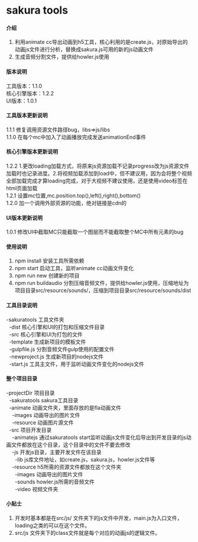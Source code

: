 # sakura tools

#### 介绍
1.  利用animate cc导出动画到h5工具，核心利用的是create.js，对原始导出的动画js文件进行分析，替换成sakura.js可用的新的js动画文件
2.  生成音频分割文件，提供给howler.js使用

#### 版本说明
工具版本：1.1.0<br/>
核心引擎版本：1.2.2<br/>
UI版本：1.0.1<br/>

#### 工具版本更新说明
1.1.1 修复调用资源文件路径bug，libs=>js/libs<br/>
1.1.0 在每个mc中加入了动画播放完成发送animationEnd事件

#### 核心引擎版本更新说明
1.2.2 1.更改loading加载方式，将原来js资源加载不记录progress改为js资源文件加载时也记录进度。2.将视频加载添加到load中，但不建议用，因为会将整个视频全部加载完成才算loading完成，对于大视频不建议使用，还是使用video标签在html页面加载<br/>
1.2.1 设置mc位置,mc.position.top(),left(),right(),bottom()<br/>
1.2.0 加一个调用外部资源的功能，绝对链接是cdn的

#### UI版本更新说明
1.0.1 修改UI中截取MC只能截取一个图层而不能截取整个MC中所有元素的bug

#### 使用说明

1.  npm install	安装工具所需依赖
2.  npm start	启动工具，监听animate cc动画文件变化
3.  npm run new	创建新的项目
4.  npm run buildaudio	分割压缩音频文件，提供给howler.js使用，压缩地址为项目目录src/resource/sounds/，压缩到项目目录src/resource/sounds/dist

#### 工具目录说明
-sakuratools    工具文件夹<br/>
&nbsp;&nbsp;-dist		核心引擎和UI的打包和压缩文件目录<br/>
&nbsp;&nbsp;-src    	核心引擎和UI为打包的文件<br/>
&nbsp;&nbsp;-template   生成新项目的模板文件<br/>
&nbsp;&nbsp;-gulpfile.js    分割音频文件gulp使用的配置文件<br/>
&nbsp;&nbsp;-newproject.js 	生成新项目的nodejs文件<br/>
&nbsp;&nbsp;-start.js 		工具主文件，用于监听动画文件变化的nodejs文件<br/>

#### 整个项目目录
-projectDir			项目目录<br/>
&nbsp;&nbsp;-sakuratools	sakura工具目录<br/>
&nbsp;&nbsp;-animate		动画文件夹，里面存放的是fla动画文件<br/>
&nbsp;&nbsp;&nbsp;&nbsp;-images		动画导出的图片文件<br/>
&nbsp;&nbsp;&nbsp;&nbsp;-resource	动画图片源文件<br/>
&nbsp;&nbsp;-src 			项目开发目录<br/>
&nbsp;&nbsp;&nbsp;&nbsp;-animatejs	通过sakuratools start监听动画js文件变化后导出到开发目录的js动画文件都放在这个目录，这个目录中的文件不要去修改<br/>
&nbsp;&nbsp;&nbsp;&nbsp;-js			开发js目录，主要开发文件在该目录<br/>
&nbsp;&nbsp;&nbsp;&nbsp;&nbsp;&nbsp;-lib	js库文件地址，如create.js，sakura.js，howler.js文件等<br/>
&nbsp;&nbsp;&nbsp;&nbsp;-resource	h5所需的资源文件都放在这个文件夹<br/>
&nbsp;&nbsp;&nbsp;&nbsp;&nbsp;&nbsp;-images	动画导出的图片文件<br/>
&nbsp;&nbsp;&nbsp;&nbsp;&nbsp;&nbsp;-sounds	howler.js所需的音频文件<br/>
&nbsp;&nbsp;&nbsp;&nbsp;&nbsp;&nbsp;-video	视频文件夹<br/>

#### 小贴士
1.   开发时基本都是在src/js/ 文件夹下的js文件中开发，main.js为入口文件，loading之类的可以在这个文件。
2.   src/js 文件夹下的class文件就是每个对应的动画js的逻辑文件。
